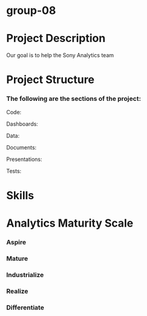 # group-08

# Project Description

Our goal is to help the Sony Analytics team 

# Project Structure
### The following are the sections of the project:
Code:

Dashboards:

Data:

Documents:

Presentations:

Tests:

# Skills

# Analytics Maturity Scale
### Aspire
### Mature
### Industrialize
### Realize
### Differentiate
